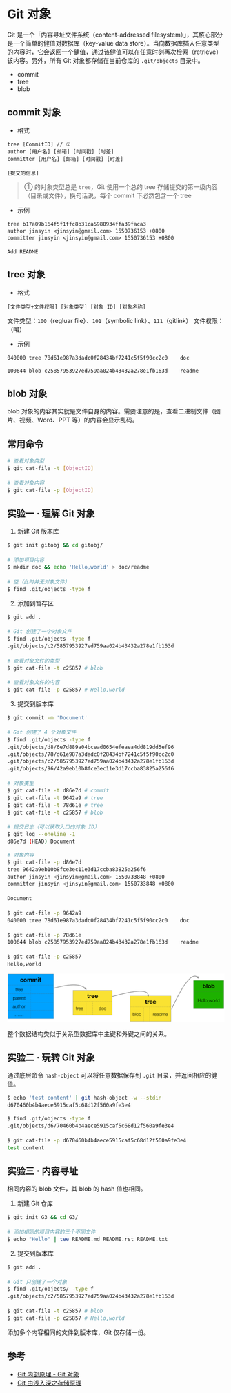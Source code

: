 # Git 对象

Git 是一个「内容寻址文件系统（content-addressed filesystem）」，其核心部分是一个简单的健值对数据库（key-value data store）。当向数据库插入任意类型的内容时，它会返回一个健值，通过该健值可以在任意时刻再次检索（retrieve）该内容。另外，所有 Git 对象都存储在当前仓库的 `.git/objects` 目录中。

* commit
* tree
* blob

## commit 对象

* 格式

```plain
tree [CommitID] // ①
author [用户名] [邮箱] [时间戳] [时差]
committer [用户名] [邮箱] [时间戳] [时差]

[提交的信息]
```

> ① 的对象类型总是 `tree`，Git 使用一个总的 tree 存储提交的第一级内容（目录或文件），换句话说，每个 commit 下必然包含一个 tree

* 示例

```plain
tree b17a09b164f5f1ffc8b31ca5980934ffa39faca3
author jinsyin <jinsyin@gmail.com> 1550736153 +0800
committer jinsyin <jinsyin@gmail.com> 1550736153 +0800

Add README
```

## tree 对象

* 格式

```plain
[文件类型+文件权限] [对象类型] [对象 ID] [对象名称]
```

文件类型：`100`（regluar file）、`101`（symbolic link）、`111`（gitlink）
文件权限：（略）

* 示例

```plain
040000 tree 78d61e987a3dadc0f28434bf7241c5f5f90cc2c0    doc
```

```plain
100644 blob c25857953927ed759aa024b43432a278e1fb163d    readme
```

## blob 对象

blob 对象的内容其实就是文件自身的内容。需要注意的是，查看二进制文件（图片、视频、Word、PPT 等）的内容会显示乱码。

## 常用命令

```sh
# 查看对象类型
$ git cat-file -t [ObjectID]

# 查看对象内容
$ git cat-file -p [ObjectID]
```

## 实验一 · 理解 Git 对象

1. 新建 Git 版本库

```sh
$ git init gitobj && cd gitobj/

# 添加项目内容
$ mkdir doc && echo 'Hello,world' > doc/readme

# 空（此时并无对象文件）
$ find .git/objects -type f
```

2. 添加到暂存区

```sh
$ git add .

# Git 创建了一个对象文件
$ find .git/objects -type f
.git/objects/c2/5857953927ed759aa024b43432a278e1fb163d

# 查看对象文件的类型
$ git cat-file -t c25857 # blob

# 查看对象文件的内容
$ git cat-file -p c25857 # Hello,world
```

3. 提交到版本库

```sh
$ git commit -m 'Document'

# Git 创建了 4 个对象文件
$ find .git/objects -type f
.git/objects/d8/6e7d889a04bcead0654efeaea4dd819dd5ef96
.git/objects/78/d61e987a3dadc0f28434bf7241c5f5f90cc2c0
.git/objects/c2/5857953927ed759aa024b43432a278e1fb163d
.git/objects/96/42a9eb10b8fce3ec11e3d17ccba83825a256f6

# 对象类型
$ git cat-file -t d86e7d # commit
$ git cat-file -t 9642a9 # tree
$ git cat-file -t 78d61e # tree
$ git cat-file -t c25857 # blob

# 提交日志（可以获取入口的对象 ID）
$ git log --oneline -1
d86e7d (HEAD) Document
```

```sh
# 对象内容
$ git cat-file -p d86e7d
tree 9642a9eb10b8fce3ec11e3d17ccba83825a256f6
author jinsyin <jinsyin@gmail.com> 1550733848 +0800
committer jinsyin <jinsyin@gmail.com> 1550733848 +0800

Document

$ git cat-file -p 9642a9
040000 tree 78d61e987a3dadc0f28434bf7241c5f5f90cc2c0    doc

$ git cat-file -p 78d61e
100644 blob c25857953927ed759aa024b43432a278e1fb163d    readme

$ git cat-file -p c25857
Hello,world
```

![Demo](.images/object-demo.png)

整个数据结构类似于关系型数据库中主键和外键之间的关系。

## 实验二 · 玩转 Git 对象

通过底层命令 `hash-object` 可以将任意数据保存到 `.git` 目录，并返回相应的健值。

```sh
$ echo 'test content' | git hash-object -w --stdin
d670460b4b4aece5915caf5c68d12f560a9fe3e4
```

```sh
$ find .git/objects -type f
.git/objects/d6/70460b4b4aece5915caf5c68d12f560a9fe3e4

$ git cat-file -p d670460b4b4aece5915caf5c68d12f560a9fe3e4
test content
```

## 实验三 · 内容寻址

相同内容的 blob 文件，其 blob 的 hash 值也相同。

1. 新建 Git 仓库

```sh
$ git init G3 && cd G3/

# 添加相同的项目内容的三个不同文件
$ echo "Hello" | tee README.md README.rst README.txt
```

2. 提交到版本库

```sh
$ git add .

# Git 只创建了一个对象
$ find .git/objects/ -type f
.git/objects/c2/5857953927ed759aa024b43432a278e1fb163d

$ git cat-file -t c25857 # blob
$ git cat-file -p c25857 # Hello,world
```

添加多个内容相同的文件到版本库，Git 仅存储一份。

## 参考

* [Git 内部原理 - Git 对象](https://git-scm.com/book/zh/v2/Git-%E5%86%85%E9%83%A8%E5%8E%9F%E7%90%86-Git-%E5%AF%B9%E8%B1%A1)
* [Git 由浅入深之存储原理](https://zhuanlan.zhihu.com/p/25989135)